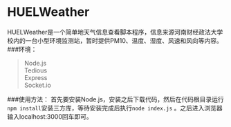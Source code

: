 # HUELWeather
HUELWeather是一个简单地天气信息查看脚本程序，信息来源河南财经政法大学校内的一台小型环境监测站，暂时提供PM10、温度、湿度、风速和风向等内容。
###环境：
> Node.js<br>
Tedious<br>
Express<br>
Socket.io

###使用方法：
首先要安装Node.js，安装之后下载代码，然后在代码根目录运行`npm install`安装三方库，等待安装完成后执行`node index.js` 。之后进入浏览器输入localhost:3000回车即可。